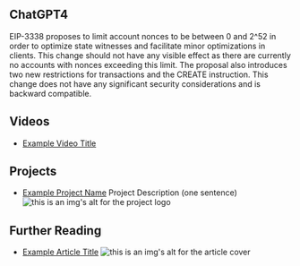 ## ChatGPT4

EIP-3338 proposes to limit account nonces to be between 0 and 2^52 in order to optimize state witnesses and facilitate minor optimizations in clients. This change should not have any visible effect as there are currently no accounts with nonces exceeding this limit. The proposal also introduces two new restrictions for transactions and the CREATE instruction. This change does not have any significant security considerations and is backward compatible.

## Videos

- [Example Video Title](https://www.youtube.com/watch?v=TDGq4aeevgY)

## Projects

- [Example Project Name](https://xxxx.xxx/xxxxx) Project Description (one sentence) ![this is an img's alt for the project logo](https://xxxx.xxx/project-logo.xxx)

## Further Reading

- [Example Article Title](https://xxxx.xxx/xxxxx) ![this is an img's alt for the article cover](https://xxxx.xxx/article-cover.xxx)
